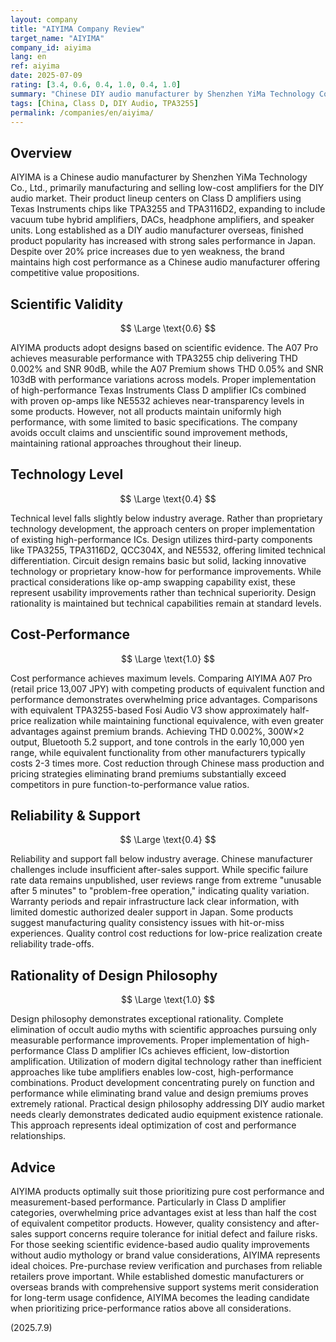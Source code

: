 ```yaml
---
layout: company
title: "AIYIMA Company Review"
target_name: "AIYIMA"
company_id: aiyima
lang: en
ref: aiyima
date: 2025-07-09
rating: [3.4, 0.6, 0.4, 1.0, 0.4, 1.0]
summary: "Chinese DIY audio manufacturer by Shenzhen YiMa Technology Co., Ltd. Provides low-cost TPA3255-based Class D amplifiers. Rational design based on scientific evidence with maximum CP performance."
tags: [China, Class D, DIY Audio, TPA3255]
permalink: /companies/en/aiyima/
---
```

## Overview

AIYIMA is a Chinese audio manufacturer by Shenzhen YiMa Technology Co., Ltd., primarily manufacturing and selling low-cost amplifiers for the DIY audio market. Their product lineup centers on Class D amplifiers using Texas Instruments chips like TPA3255 and TPA3116D2, expanding to include vacuum tube hybrid amplifiers, DACs, headphone amplifiers, and speaker units. Long established as a DIY audio manufacturer overseas, finished product popularity has increased with strong sales performance in Japan. Despite over 20% price increases due to yen weakness, the brand maintains high cost performance as a Chinese audio manufacturer offering competitive value propositions.

## Scientific Validity

$$ \Large \text{0.6} $$

AIYIMA products adopt designs based on scientific evidence. The A07 Pro achieves measurable performance with TPA3255 chip delivering THD 0.002% and SNR 90dB, while the A07 Premium shows THD 0.05% and SNR 103dB with performance variations across models. Proper implementation of high-performance Texas Instruments Class D amplifier ICs combined with proven op-amps like NE5532 achieves near-transparency levels in some products. However, not all products maintain uniformly high performance, with some limited to basic specifications. The company avoids occult claims and unscientific sound improvement methods, maintaining rational approaches throughout their lineup.

## Technology Level

$$ \Large \text{0.4} $$

Technical level falls slightly below industry average. Rather than proprietary technology development, the approach centers on proper implementation of existing high-performance ICs. Design utilizes third-party components like TPA3255, TPA3116D2, QCC304X, and NE5532, offering limited technical differentiation. Circuit design remains basic but solid, lacking innovative technology or proprietary know-how for performance improvements. While practical considerations like op-amp swapping capability exist, these represent usability improvements rather than technical superiority. Design rationality is maintained but technical capabilities remain at standard levels.

## Cost-Performance

$$ \Large \text{1.0} $$

Cost performance achieves maximum levels. Comparing AIYIMA A07 Pro (retail price 13,007 JPY) with competing products of equivalent function and performance demonstrates overwhelming price advantages. Comparisons with equivalent TPA3255-based Fosi Audio V3 show approximately half-price realization while maintaining functional equivalence, with even greater advantages against premium brands. Achieving THD 0.002%, 300W×2 output, Bluetooth 5.2 support, and tone controls in the early 10,000 yen range, while equivalent functionality from other manufacturers typically costs 2-3 times more. Cost reduction through Chinese mass production and pricing strategies eliminating brand premiums substantially exceed competitors in pure function-to-performance value ratios.

## Reliability & Support

$$ \Large \text{0.4} $$

Reliability and support fall below industry average. Chinese manufacturer challenges include insufficient after-sales support. While specific failure rate data remains unpublished, user reviews range from extreme "unusable after 5 minutes" to "problem-free operation," indicating quality variation. Warranty periods and repair infrastructure lack clear information, with limited domestic authorized dealer support in Japan. Some products suggest manufacturing quality consistency issues with hit-or-miss experiences. Quality control cost reductions for low-price realization create reliability trade-offs.

## Rationality of Design Philosophy

$$ \Large \text{1.0} $$

Design philosophy demonstrates exceptional rationality. Complete elimination of occult audio myths with scientific approaches pursuing only measurable performance improvements. Proper implementation of high-performance Class D amplifier ICs achieves efficient, low-distortion amplification. Utilization of modern digital technology rather than inefficient approaches like tube amplifiers enables low-cost, high-performance combinations. Product development concentrating purely on function and performance while eliminating brand value and design premiums proves extremely rational. Practical design philosophy addressing DIY audio market needs clearly demonstrates dedicated audio equipment existence rationale. This approach represents ideal optimization of cost and performance relationships.

## Advice

AIYIMA products optimally suit those prioritizing pure cost performance and measurement-based performance. Particularly in Class D amplifier categories, overwhelming price advantages exist at less than half the cost of equivalent competitor products. However, quality consistency and after-sales support concerns require tolerance for initial defect and failure risks. For those seeking scientific evidence-based audio quality improvements without audio mythology or brand value considerations, AIYIMA represents ideal choices. Pre-purchase review verification and purchases from reliable retailers prove important. While established domestic manufacturers or overseas brands with comprehensive support systems merit consideration for long-term usage confidence, AIYIMA becomes the leading candidate when prioritizing price-performance ratios above all considerations.

(2025.7.9)